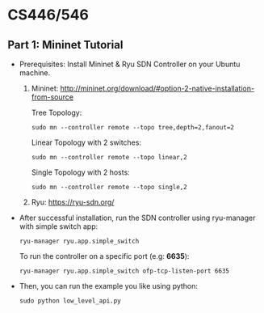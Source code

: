 # CS446/546

## Part 1: Mininet Tutorial ## 

* Prerequisites: Install Mininet & Ryu SDN Controller on your Ubuntu machine.

    1) Mininet: http://mininet.org/download/#option-2-native-installation-from-source
   
       Tree Topology:   
       ```
       sudo mn --controller remote --topo tree,depth=2,fanout=2
       ```
        
       Linear Topology with 2 switches: 
       ```
       sudo mn --controller remote --topo linear,2
       ```
    
       Single Topology with 2 hosts:
       
       ```
       sudo mn --controller remote --topo single,2
       ```
    
    2) Ryu: https://ryu-sdn.org/

* After successful installation, run the SDN controller using ryu-manager with simple switch app: 

    ```
    ryu-manager ryu.app.simple_switch
    ```
     
     To run the controller on a specific port (e.g: __6635__): 
     
     ```
     ryu-manager ryu.app.simple_switch ofp-tcp-listen-port 6635
     ```
    
* Then, you can run the example you like using python:

  ```
  sudo python low_level_api.py
  ```
